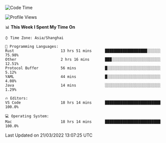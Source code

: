 <!--START_SECTION:waka-->
![Code Time](http://img.shields.io/badge/Code%20Time-1%2C106%20hrs%2027%20mins-blue)

![Profile Views](http://img.shields.io/badge/Profile%20Views-1-blue)

📊 **This Week I Spent My Time On** 

```text
⌚︎ Time Zone: Asia/Shanghai

💬 Programming Languages: 
Rust                     13 hrs 51 mins      ███████████████████░░░░░░   75.98% 
Other                    2 hrs 16 mins       ███░░░░░░░░░░░░░░░░░░░░░░   12.51% 
Protocol Buffer          56 mins             █░░░░░░░░░░░░░░░░░░░░░░░░   5.12% 
YAML                     44 mins             █░░░░░░░░░░░░░░░░░░░░░░░░   4.08% 
Java                     14 mins             ░░░░░░░░░░░░░░░░░░░░░░░░░   1.29%

🔥 Editors: 
VS Code                  18 hrs 14 mins      █████████████████████████   100.0%

💻 Operating System: 
Mac                      18 hrs 14 mins      █████████████████████████   100.0%

```


 Last Updated on 21/03/2022 13:07:25 UTC
<!--END_SECTION:waka-->
